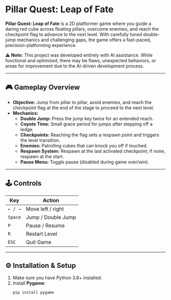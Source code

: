 # **Pillar Quest: Leap of Fate**

**Pillar Quest: Leap of Fate** is a 2D platformer game where you guide a daring red cube across floating pillars, overcome enemies, and reach the checkpoint flag to advance to the next level. With carefully tuned double-jump mechanics and challenging gaps, the game offers a fast-paced, precision-platforming experience.

⚠ **Note:** This project was developed entirely with AI assistance. While functional and optimized, there may be flaws, unexpected behaviors, or areas for improvement due to the AI-driven development process.

---

## 🎮 **Gameplay Overview**
- **Objective:** Jump from pillar to pillar, avoid enemies, and reach the checkpoint flag at the end of the stage to proceed to the next level.
- **Mechanics:**
  - **Double Jump:** Press the jump key twice for an extended reach.
  - **Coyote Time:** Small grace period for jumps after stepping off a ledge.
  - **Checkpoints:** Reaching the flag sets a respawn point and triggers the level transition.
  - **Enemies:** Patrolling cubes that can knock you off if touched.
  - **Respawn System:** Respawn at the last activated checkpoint; if none, respawn at the start.
  - **Pause Menu:** Toggle pause (disabled during game over/win).

---

## 🕹 **Controls**
| Key       | Action                  |
|-----------|-------------------------|
| `← / →`   | Move left / right        |
| `Space`   | Jump / Double Jump       |
| `P`       | Pause / Resume           |
| `R`       | Restart Level            |
| `ESC`     | Quit Game                |

---

## ⚙ **Installation & Setup**
1. Make sure you have Python 3.8+ installed.
2. Install **Pygame**:
   ```bash
   pip install pygame

